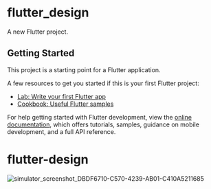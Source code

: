 # flutter_design

A new Flutter project.

## Getting Started

This project is a starting point for a Flutter application.

A few resources to get you started if this is your first Flutter project:

- [Lab: Write your first Flutter app](https://docs.flutter.dev/get-started/codelab)
- [Cookbook: Useful Flutter samples](https://docs.flutter.dev/cookbook)

For help getting started with Flutter development, view the
[online documentation](https://docs.flutter.dev/), which offers tutorials,
samples, guidance on mobile development, and a full API reference.
# flutter-design
![simulator_screenshot_DBDF6710-C570-4239-AB01-C410A5211685](https://github.com/user-attachments/assets/b44de5b0-e852-4f75-8d40-8dac3c094794)
